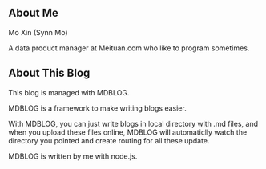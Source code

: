 ## About Me

Mo Xin (Synn Mo)

A data product manager at Meituan.com who like to program sometimes.

## About This Blog

This blog is managed with MDBLOG.

MDBLOG is a framework to make writing blogs easier.

With MDBLOG, you can just write blogs in local directory with .md files, and when you upload these files online, MDBLOG will automaticlly watch the directory you pointed and create routing for all these update.

MDBLOG is written by me with node.js.